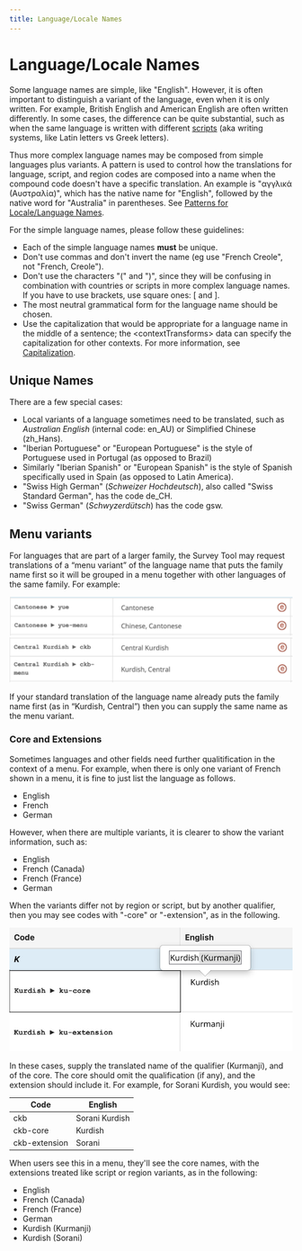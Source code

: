 ```yaml
---
title: Language/Locale Names
---
```


# Language/Locale Names

Some language names are simple, like "English". However, it is often important to distinguish a variant of the language, even when it is only written. For example, British English and American English are often written differently. In some cases, the difference can be quite substantial, such as when the same language is written with different [scripts](/translation/displaynames/script-names) (aka writing systems, like Latin letters vs Greek letters).

Thus more complex language names may be composed from simple languages plus variants. A pattern is used to control how the translations for language, script, and region codes are composed into a name when the compound code doesn't have a specific translation. An example is "αγγλικά (Αυστραλία)", which has the native name for "English", followed by the native word for "Australia" in parentheses. See [Patterns for Locale/Language Names](/translation/displaynames/languagelocale-name-patterns).

For the simple language names, please follow these guidelines:

- Each of the simple language names **must** be unique.
- Don't use commas and don't invert the name (eg use "French Creole", not "French, Creole").
- Don't use the characters "(" and ")", since they will be confusing in combination with countries or scripts in more complex language names. If you have to use brackets, use square ones: [ and ].
- The most neutral grammatical form for the language name should be chosen.
- Use the capitalization that would be appropriate for a language name in the middle of a sentence; the \<contextTransforms> data can specify the capitalization for other contexts. For more information, see [Capitalization](/translation/translation-guide-general/capitalization).

## Unique Names

There are a few special cases:

- Local variants of a language sometimes need to be translated, such as *Australian English* (internal code: en\_AU) or Simplified Chinese (zh\_Hans).
- "Iberian Portuguese" or "European Portuguese" is the style of Portuguese used in Portugal (as opposed to Brazil)
- Similarly "Iberian Spanish" or "European Spanish" is the style of Spanish specifically used in Spain (as opposed to Latin America).
- "Swiss High German" (*Schweizer Hochdeutsch*), also called "Swiss Standard German", has the code de\_CH.
- "Swiss German" (*Schwyzerdütsch*) has the code gsw.

## Menu variants

For languages that are part of a larger family, the Survey Tool may request translations of a “menu variant” of the language name that puts the family name first so it will be grouped in a menu together with other languages of the same family. For example:

![image](../../images/displaynames/menuVariants1.png)
![image](../../images/displaynames/menuVariants2.png)

If your standard translation of the language name already puts the family name first (as in “Kurdish, Central”) then you can supply the same name as the menu variant.

### Core and Extensions

Sometimes languages and other fields need further qualitification in the context of a menu. For example, when there is only one variant of French shown in a menu, it is fine to just list the language as follows.
* English
* French
* German

However, when there are multiple variants, it is clearer to show the variant information, such as:
* English
* French (Canada)
* French (France)
* German

When the variants differ not by region or script, but by another qualifier, then you may see codes with "-core" or "-extension", as in the following.

<img src="kurdish-example.png" />

In these cases, supply the translated name of the qualifier (Kurmanji), and of the core.
The core should omit the qualification (if any), and the extension should include it. For example, for Sorani Kurdish, you would see:

Code | English
-- | --
ckb | Sorani Kurdish
ckb-core | Kurdish
ckb-extension | Sorani

When users see this in a menu, they'll see the core names, with the extensions treated like script or region variants, as in the following:

* English
* French (Canada)
* French (France)
* German
* Kurdish (Kurmanji)
* Kurdish (Sorani)
